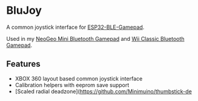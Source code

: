 # BluJoy

A common joystick interface for [ESP32-BLE-Gamepad](https://github.com/lemmingDev/ESP32-BLE-Gamepad).

Used in my [NeoGeo Mini Bluetooth Gamepad](https://github.com/kamicane/neogeo-mini-bluetooth-gamepad) and [Wii Classic Bluetooth Gamepad](https://github.com/kamicane/wii-classic-bluetooth-gamepad).

## Features

- XBOX 360 layout based common joystick interface
- Calibration helpers with eeprom save support
- [Scaled radial deadzone](https://github.com/Minimuino/thumbstick-de
